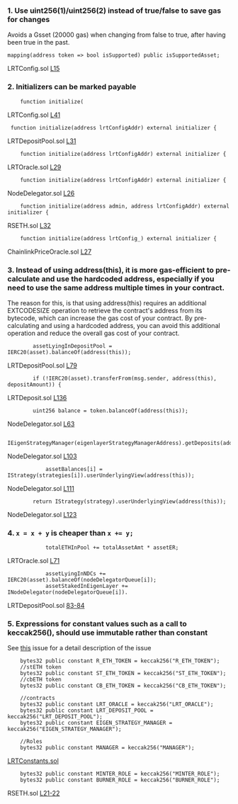 ### 1. Use uint256(1)/uint256(2) instead of true/false to save gas for changes
Avoids a Gsset (20000 gas) when changing from false to true, after having been true in the past. 
```
mapping(address token => bool isSupported) public isSupportedAsset;
```
LRTConfig.sol [L15](https://github.com/code-423n4/2023-11-kelp/blob/4b34abc952205e2a34bff893a0de0c75b8052149/src/LRTConfig.sol#L15)

### 2. Initializers can be marked payable

```
    function initialize(
```
LRTConfig.sol [L41](https://github.com/code-423n4/2023-11-kelp/blob/4b34abc952205e2a34bff893a0de0c75b8052149/src/LRTConfig.sol#L41)
```
 function initialize(address lrtConfigAddr) external initializer {
```
LRTDepositPool.sol [L31](https://github.com/code-423n4/2023-11-kelp/blob/4b34abc952205e2a34bff893a0de0c75b8052149/src/LRTDepositPool.sol#L31)

```
    function initialize(address lrtConfigAddr) external initializer {
```
LRTOracle.sol [L29](https://github.com/code-423n4/2023-11-kelp/blob/4b34abc952205e2a34bff893a0de0c75b8052149/src/LRTOracle.sol#L29)

```
    function initialize(address lrtConfigAddr) external initializer {
```
NodeDelegator.sol [L26](https://github.com/code-423n4/2023-11-kelp/blob/4b34abc952205e2a34bff893a0de0c75b8052149/src/NodeDelegator.sol#L26)

```
    function initialize(address admin, address lrtConfigAddr) external initializer {
```
RSETH.sol [L32](https://github.com/code-423n4/2023-11-kelp/blob/4b34abc952205e2a34bff893a0de0c75b8052149/src/RSETH.sol#L32)

```
    function initialize(address lrtConfig_) external initializer {
```
ChainlinkPriceOracle.sol [L27](https://github.com/code-423n4/2023-11-kelp/blob/4b34abc952205e2a34bff893a0de0c75b8052149/src/oracles/ChainlinkPriceOracle.sol#L27)


### 3. Instead of using address(this), it is more gas-efficient to pre-calculate and use the hardcoded address, especially if you need to use the same address multiple times in your contract.

The reason for this, is that using address(this) requires an additional EXTCODESIZE operation to retrieve the contract's address from its bytecode, which can increase the gas cost of your contract. By pre-calculating and using a hardcoded address, you can avoid this additional operation and reduce the overall gas cost of your contract.

```
        assetLyingInDepositPool = IERC20(asset).balanceOf(address(this));
```
LRTDepositPool.sol [L79](https://github.com/code-423n4/2023-11-kelp/blob/f751d7594051c0766c7ecd1e68daeb0661e43ee3/src/LRTDepositPool.sol#L79)

```
        if (!IERC20(asset).transferFrom(msg.sender, address(this), depositAmount)) {
```
LRTDeposit.sol [L136](https://github.com/code-423n4/2023-11-kelp/blob/f751d7594051c0766c7ecd1e68daeb0661e43ee3/src/LRTDepositPool.sol#L136)

```
        uint256 balance = token.balanceOf(address(this));
```
NodeDelegator.sol [L63](https://github.com/code-423n4/2023-11-kelp/blob/f751d7594051c0766c7ecd1e68daeb0661e43ee3/src/NodeDelegator.sol#L63)
```
           IEigenStrategyManager(eigenlayerStrategyManagerAddress).getDeposits(address(this));
```
NodeDelegator.sol [L103](https://github.com/code-423n4/2023-11-kelp/blob/f751d7594051c0766c7ecd1e68daeb0661e43ee3/src/NodeDelegator.sol#L103)
```
            assetBalances[i] = IStrategy(strategies[i]).userUnderlyingView(address(this));
```
NodeDelegator.sol [L111](https://github.com/code-423n4/2023-11-kelp/blob/f751d7594051c0766c7ecd1e68daeb0661e43ee3/src/NodeDelegator.sol#L111)
```
        return IStrategy(strategy).userUnderlyingView(address(this));
```
NodeDelegator.sol [L123](https://github.com/code-423n4/2023-11-kelp/blob/f751d7594051c0766c7ecd1e68daeb0661e43ee3/src/NodeDelegator.sol#L123)


### 4. `x = x + y` is cheaper than `x += y;`

```
            totalETHInPool += totalAssetAmt * assetER;
```
LRTOracle.sol [L71](https://github.com/code-423n4/2023-11-kelp/blob/f751d7594051c0766c7ecd1e68daeb0661e43ee3/src/LRTOracle.sol#L71)

```
            assetLyingInNDCs += IERC20(asset).balanceOf(nodeDelegatorQueue[i]);
            assetStakedInEigenLayer += INodeDelegator(nodeDelegatorQueue[i]).
```
LRTDepositPool.sol [83-84](https://github.com/code-423n4/2023-11-kelp/blob/f751d7594051c0766c7ecd1e68daeb0661e43ee3/src/LRTDepositPool.sol#L82C42-L84C101)

### 5. Expressions for constant values such as a call to keccak256(), should use immutable rather than constant
See [this](https://github.com/ethereum/solidity/issues/9232) issue for a detail description of the issue

```
    bytes32 public constant R_ETH_TOKEN = keccak256("R_ETH_TOKEN");
    //stETH token
    bytes32 public constant ST_ETH_TOKEN = keccak256("ST_ETH_TOKEN");
    //cbETH token
    bytes32 public constant CB_ETH_TOKEN = keccak256("CB_ETH_TOKEN");

    //contracts
    bytes32 public constant LRT_ORACLE = keccak256("LRT_ORACLE");
    bytes32 public constant LRT_DEPOSIT_POOL = keccak256("LRT_DEPOSIT_POOL");
    bytes32 public constant EIGEN_STRATEGY_MANAGER = keccak256("EIGEN_STRATEGY_MANAGER");

    //Roles
    bytes32 public constant MANAGER = keccak256("MANAGER");

```
[LRTConstants.sol](https://github.com/code-423n4/2023-11-kelp/blob/f751d7594051c0766c7ecd1e68daeb0661e43ee3/src/utils/LRTConstants.sol#L7C1-L20C2)


```
    bytes32 public constant MINTER_ROLE = keccak256("MINTER_ROLE");
    bytes32 public constant BURNER_ROLE = keccak256("BURNER_ROLE");
```
RSETH.sol [L21-22](https://github.com/code-423n4/2023-11-kelp/blob/f751d7594051c0766c7ecd1e68daeb0661e43ee3/src/RSETH.sol#L21C1-L22C68)